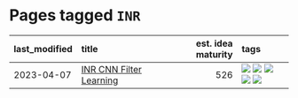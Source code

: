 # Pages tagged `INR`

|last_modified|title|est. idea maturity|tags
|:---|:---|---:|:---|
|2023-04-07|[INR CNN Filter Learning](../INR_CNN_filter_learning.md)|526|[![](https://img.shields.io/badge/tag-CNN-d12fe)](../tags/CNN.md) [![](https://img.shields.io/badge/tag-INR-2db795)](../tags/INR.md) [![](https://img.shields.io/badge/tag-deep_learning-4dea78)](../tags/deep_learning.md) [![](https://img.shields.io/badge/tag-experimental-e839f4)](../tags/experimental.md) [![](https://img.shields.io/badge/tag-filter_learning-b653cf)](../tags/filter_learning.md)|